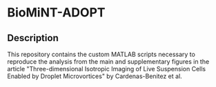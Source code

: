 # BioMiNT-ADOPT

## Description
This repository contains the custom MATLAB scripts necessary to reproduce the analysis from the main and supplementary figures in the article "Three-dimensional Isotropic Imaging of Live Suspension Cells Enabled by Droplet Microvortices" by Cardenas-Benitez et al.
